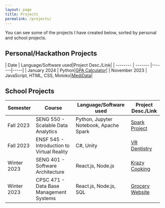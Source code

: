 ```yaml
---
layout: page
title: Projects
permalink: /projects/
---
```


You can see some of the projects I have created below, sorted by personal and school projects.

## Personal/Hackathon Projects

| Date    | Language/Software used|Project Desc./Link|
| -------- | ------- |-------|-----|
| January 2024  |  Python|[GPA Calculator](/projects/GPACalculator/)|
| November 2023  |  JavaScript, HTML, CSS, Motoko|[MediData](/projects/MediData/)|





## School Projects

| Semester    | Course | Language/Software used|Project Desc./Link|
| -------- | ------- |-------|-----|
| Fall 2023  | SENG 550 - Scalable Data Analytics| Python, Jupyter Notebook, Apache Spark|[Spark Project](/projects/SparkProject)|
| Fall 2023  | ENSF 545 - Introduction to Virtual Reality| C#, Unity|[VR Dentistry](/projects/VRDentistry)|
| Winter 2023| SENG 401 - Software Architecture |React.js, Node.js|[Krazy Cooking](/projects/KrazyCooking)|
| Winter 2023| CPSC 471 - Data Base Management Systems   |React.js, Node.js, SQL|[Grocery Website](/projects/GroceryWebsite)|

